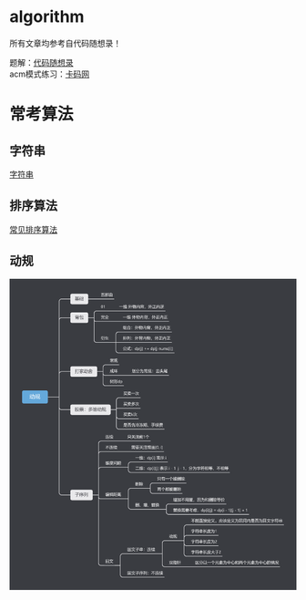 # algorithm

所有文章均参考自代码随想录！<br>

题解：[代码随想录](https://github.com/youngyangyang04/leetcode-master)<br>
acm模式练习：[卡码网](https://kamacoder.com/)<br>


# 常考算法

## 字符串

[字符串](doc/%E5%AD%97%E7%AC%A6%E4%B8%B2.md)<br>

## 排序算法
[常见排序算法](doc/%E5%B8%B8%E8%A7%81%E6%8E%92%E5%BA%8F%E7%AE%97%E6%B3%95.md)<br>

## 动规

![alt text](image/动规.png)<br>